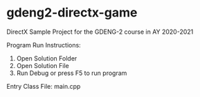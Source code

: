 # gdeng2-directx-game
DirectX Sample Project for the GDENG-2 course in AY 2020-2021

Program Run Instructions:
1. Open Solution Folder
2. Open Solution File
3. Run Debug or press F5 to run program

Entry Class File: main.cpp